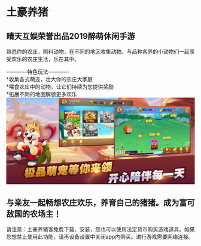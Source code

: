 # 土豪养猪

## 晴天互娱荣誉出品2019醉萌休闲手游

熟悉你的农庄，照料动物，在不同的地区收集动物。与品种各异的小动物们一起享受欢乐的农庄生活，乐在其中。

————特色玩法————<br />
*收集各式萌宠，壮大你的农庄大家庭<br />
*喂食农庄中的动物，让它们持续为您提供奖励<br />
*拓展不同的地图解锁更多欢乐<br />
<img src="ad.jpg" />
## 与亲友一起畅想农庄欢乐，养育自己的猪猪。成为富可敌国的农场主！

请注意：土豪养猪客免费下载、安装，您也可以使用法定货币购买游戏道具。如果您想禁止使用此功能，请再设备设置中关闭app内购买。进行游戏需要网络连接。

